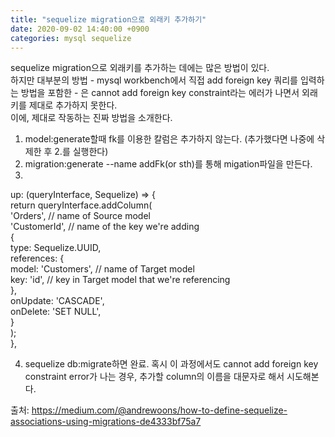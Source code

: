 ```yaml
---
title: "sequelize migration으로 외래키 추가하기"
date: 2020-09-02 14:40:00 +0900
categories: mysql sequelize
---
```


sequelize migration으로 외래키를 추가하는 데에는 많은 방법이 있다.</br>
하지만 대부분의 방법 - mysql workbench에서 직접 add foreign key 쿼리를 입력하는 방법을 포함한 - 은 cannot add foreign key constraint라는 에러가 나면서 외래키를 제대로 추가하지 못한다.</br>
이에, 제대로 작동하는 진짜 방법을 소개한다.</br>

1. model:generate할때 fk를 이용한 칼럼은 추가하지 않는다. (추가했다면 나중에 삭제한 후 2.를 실행한다)
2. migration:generate --name addFk(or sth)를 통해 migation파일을 만든다.
3. 
  up: (queryInterface, Sequelize) => {</br>
    return queryInterface.addColumn(</br>
      'Orders', // name of Source model</br>
      'CustomerId', // name of the key we're adding </br>
      {</br>
        type: Sequelize.UUID,</br>
        references: {</br>
          model: 'Customers', // name of Target model</br>
          key: 'id', // key in Target model that we're referencing</br>
        },</br>
        onUpdate: 'CASCADE',</br>
        onDelete: 'SET NULL',</br>
      }</br>
    );</br>
  },</br>

4. sequelize db:migrate하면 완료. 혹시 이 과정에서도 cannot add foreign key constraint error가 나는 경우, 추가할 column의 이름을 대문자로 해서 시도해본다.

출처: https://medium.com/@andrewoons/how-to-define-sequelize-associations-using-migrations-de4333bf75a7